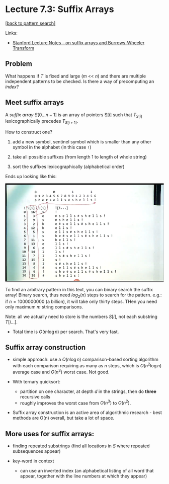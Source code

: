 # Lecture 7.3: Suffix Arrays

[[back to pattern search]](./README.md)

Links:
- [Stanford Lecture Notes - on suffix arrays and Burrows-Wheeler Transform](https://web.stanford.edu/class/cs262/presentations/lecture5.pdf)

## Problem

What happens if $T$ is fixed and large ($m$ << $n$) and there are multiple independent patterns to be checked. Is there a way of precomputing an *index*?

## Meet suffix arrays

A *suffix array* $S[0...n-1]$ is an array of pointers S[i] such that $T_{S[i]}$ lexicographically precedes $T_{S[i+1]}$.

How to construct one?

1. add a new symbol, sentinel symbol which is smaller than any other symbol in the alphabet (in this case `!`)

2. take all possible suffixes (from length 1 to length of whole string)

3. sort the suffixes lexicographically (alphabetical order)

Ends up looking like this:

![](screenshot_2019-09-18_11-17-27_753886358.png)

To find an arbitrary pattern in this text, you can binary search the suffix array! Binary search, thus need $log_2(n)$ steps to search for the pattern. e.g.: if $n=1000000000$ (a billion), it will take only thirty steps. THen you need only maximum $m$ string comparisons.

Note: all we actually need to store is the numbers $S[i]$, not each substring $T[i...]$.

- Total time is $O(m \log n)$ per search. That's very fast.

## Suffix array construction

- simple approach: use a $O(n \log n)$ comparison-based sorting algorithm with each comparison requiring as many as $n$ steps, which is $O(n^2 \log n)$ average case and $O(n^3)$ worst case. Not good.

- With ternary quicksort:
  - partition on one character, at depth $d$ in the strings, then do **three** recursive calls
  - roughly improves the worst case from $O(n^3)$ to $O(n^2)$.

- Suffix array construction is an active area of algorithmic research - best methods are O(n) overall, but take a lot of space.

## More uses for suffix arrays:

- finding repeated substrings (find all locations in $S$ where repeated subsequences appear)

- key-word in context
  - can use an inverted index (an alphabetical listing of all word that appear, together with the line numbers at which they appear)